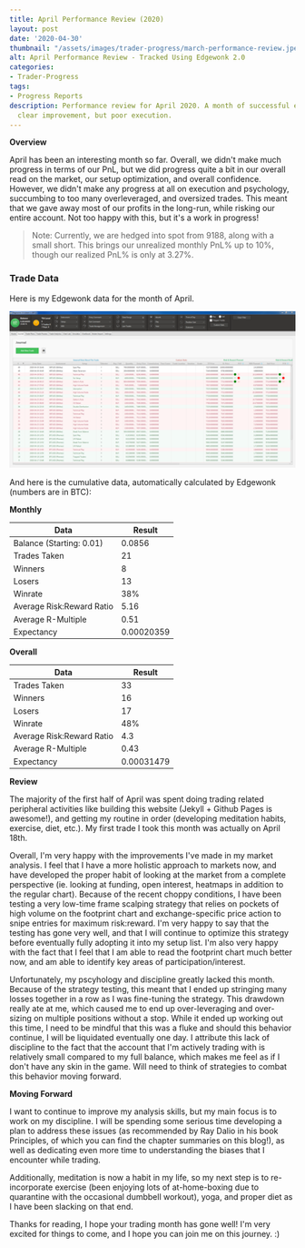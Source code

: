 ```yaml
---
title: April Performance Review (2020)
layout: post
date: '2020-04-30'
thumbnail: "/assets/images/trader-progress/march-performance-review.jpeg"
alt: April Performance Review - Tracked Using Edgewonk 2.0
categories:
- Trader-Progress
tags:
- Progress Reports
description: Performance review for April 2020. A month of successful experimentation,
  clear improvement, but poor execution.
---
```


**Overview**

April has been an interesting month so far. Overall, we didn't make much progress in terms of our PnL, but we did progress quite a bit in our overall read on the market, our setup optimization, and overall confidence. However, we didn't make any progress at all on execution and psychology, succumbing to too many overleveraged, and oversized trades. This meant that we gave away most of our profits in the long-run, while risking our entire account. Not too happy with this, but it's a work in progress!

<blockquote>Note: Currently, we are hedged into spot from 9188, along with a small short. This brings our unrealized monthly PnL% up to 10%, though our realized PnL% is only at 3.27%.</blockquote>

<h3>Trade Data</h3>

Here is my Edgewonk data for the month of April.

<a href="/assets/images/trader-progress/april-edgewonk-journal.png"><img src="/assets/images/trader-progress/april-edgewonk-journal.png" alt="Edgewonk April Journal" style="max-width:100%;" /></a>

And here is the cumulative data, automatically calculated by Edgewonk (numbers are in BTC):

**Monthly**



| Data|  Result |
| -------- | -------- |
| Balance (Starting: 0.01)   | 0.0856     |
|Trades Taken|21|
|Winners|8|
|Losers|13|
|Winrate|38%|
|Average Risk:Reward Ratio|5.16|
|Average R-Multiple|0.51|
|Expectancy|0.00020359|


**Overall**

| Data|  Result |
| -------- | -------- |
|Trades Taken|33|
|Winners|16|
|Losers|17|
|Winrate|48%|
|Average Risk:Reward Ratio|4.3|
|Average R-Multiple|0.43|
|Expectancy|0.00031479|


**Review**

The majority of the first half of April was spent doing trading related peripheral activities like building this website (Jekyll + Github Pages is awesome!), and getting my routine in order (developing meditation habits, exercise, diet, etc.). My first trade I took this month was actually on April 18th.

Overall, I'm very happy with the improvements I've made in my market analysis. I feel that I have a more holistic approach to markets now, and have developed the proper habit of looking at the market from a complete perspective (ie. looking at funding, open interest, heatmaps in addition to the regular chart). Because of the recent choppy conditions, I have been testing a very low-time frame scalping strategy that relies on pockets of high volume on the footprint chart and exchange-specific price action to snipe entries for maximum risk:reward. I'm very happy to say that the testing has gone very well, and that I will continue to optimize this strategy before eventually fully adopting it into my setup list. I'm also very happy with the fact that I feel that I am able to read the footprint chart much better now, and am able to identify key areas of participation/interest.

Unfortunately, my pscyhology and discipline greatly lacked this month. Because of the strategy testing, this meant that I ended up stringing many losses together in a row as I was fine-tuning the strategy. This drawdown really ate at me, which caused me to end up over-leveraging and over-sizing on multiple positions without a stop. While it ended up working out this time, I need to be mindful that this was a fluke and should this behavior continue, I will be liquidated eventually one day. I attribute this lack of discipline to the fact that the account that I'm actively trading with is relatively small compared to my full balance, which makes me feel as if I don't have any skin in the game. Will need to think of strategies to combat this behavior moving forward.


**Moving Forward**

I want to continue to improve my analysis skills, but my main focus is to work on my discipline. I will be spending some serious time developing a plan to address these issues (as recommended by Ray Dalio in his book Principles, of which you can find the chapter summaries on this blog!), as well as dedicating even more time to understanding the biases that I encounter while trading.

Additionally, meditation is now a habit in my life, so my next step is to re-incorporate exercise (been enjoying lots of at-home-boxing due to quarantine with the occasional dumbbell workout), yoga, and proper diet as I have been slacking on that end.

Thanks for reading, I hope your trading month has gone well! I'm very excited for things to come, and I hope you can join me on this journey. :)
